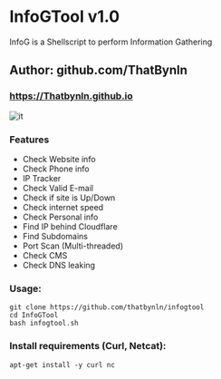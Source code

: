# InfoGTool v1.0
InfoG is a Shellscript to perform Information Gathering 
## Author: github.com/ThatBynln
### https://Thatbynln.github.io



![it](https://user-images.githubusercontent.com/107451824/178931408-dfbee77c-43a9-43a7-875b-e2e77b4f2b7b.png)

### Features

- Check Website info
- Check Phone info
- IP Tracker
- Check Valid E-mail
- Check if site is Up/Down
- Check internet speed
- Check Personal info
- Find IP behind Cloudflare
- Find Subdomains
- Port Scan (Multi-threaded)
- Check CMS
- Check DNS leaking


### Usage:
```
git clone https://github.com/thatbynln/infogtool
cd InfoGTool
bash infogtool.sh
```

### Install requirements (Curl, Netcat):

```
apt-get install -y curl nc
```

